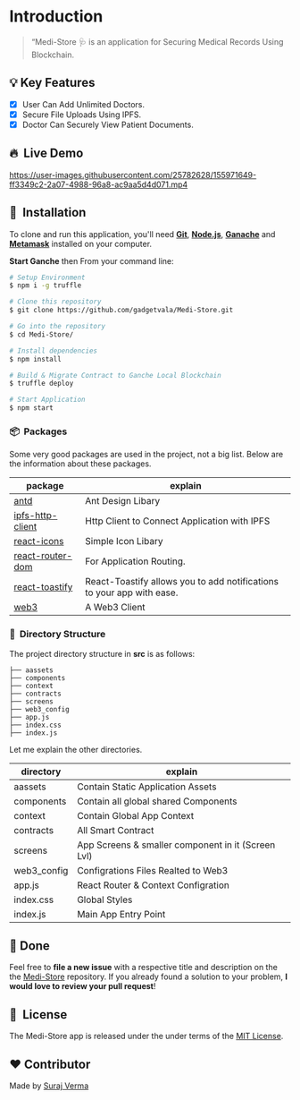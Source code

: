 # Introduction

> “Medi-Store 🩺
> is an application for Securing Medical Records Using Blockchain.

## :bulb: Key Features

- [x] User Can Add Unlimited Doctors.
- [x] Secure File Uploads Using IPFS.
- [x] Doctor Can Securely View Patient Documents.

## 🔥 &nbsp;Live Demo

https://user-images.githubusercontent.com/25782628/155971649-ff3349c2-2a07-4988-96a8-ac9aa5d4d071.mp4


## 🚀 &nbsp;Installation

To clone and run this application, you'll need **[Git](https://git-scm.com)**, **[Node.js](https://nodejs.org/en/)**, **[Ganache](https://trufflesuite.com/ganache/index.html)** and **[Metamask](https://metamask.io/)** installed on your computer.

**Start Ganche** then
From your command line:

```bash
# Setup Environment
$ npm i -g truffle

# Clone this repository
$ git clone https://github.com/gadgetvala/Medi-Store.git

# Go into the repository
$ cd Medi-Store/

# Install dependencies
$ npm install

# Build & Migrate Contract to Ganche Local Blockchain
$ truffle deploy

# Start Application
$ npm start
```

### 📦 &nbsp;Packages

Some very good packages are used in the project, not a big list.
Below are the information about these packages.

| package                                                             | explain                                                               |
| ------------------------------------------------------------------- | --------------------------------------------------------------------- |
| [antd](https://www.npmjs.com/package/antd)                          | Ant Design Libary                                                     |
| [ipfs-http-client ](https://www.npmjs.com/package/ipfs-http-client) | Http Client to Connect Application with IPFS                          |
| [react-icons](https://www.npmjs.com/package/react-icons)            | Simple Icon Libary                                                    |
| [react-router-dom](https://www.npmjs.com/package/react-router-dom)  | For Application Routing.                                              |
| [react-toastify](https://www.npmjs.com/package/react-toastify)      | React-Toastify allows you to add notifications to your app with ease. |
| [web3](https://www.npmjs.com/package/web3)                          | A Web3 Client                                                         |

### 🧵 &nbsp;Directory Structure

The project directory structure in **src** is as follows:

```
├── aassets
├── components
├── context
├── contracts
├── screens
├── web3_config
├── app.js
├── index.css
├── index.js
```

Let me explain the other directories.

| directory   | explain                                            |
| ----------- | -------------------------------------------------- |
| aassets     | Contain Static Application Assets                  |
| components  | Contain all global shared Components               |
| context     | Contain Global App Context                         |
| contracts   | All Smart Contract                                 |
| screens     | App Screens & smaller component in it (Screen Lvl) |
| web3_config | Configrations Files Realted to Web3                |
| app.js      | React Router & Context Configration                |
| index.css   | Global Styles                                      |
| index.js    | Main App Entry Point                               |

## :clap: Done

Feel free to **file a new issue** with a respective title and description on the the [Medi-Store](https://github.com/gadgetvala/Medi-Store/issues) repository. If you already found a solution to your problem, **I would love to review your pull request**!

## 📘&nbsp; License

The Medi-Store app is released under the under terms of the [MIT License](LICENSE).

## :heart: Contributor

Made by [Suraj Verma](https://github.com/gadgetvala)
